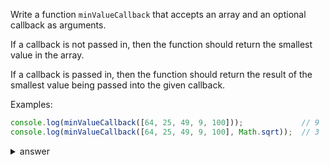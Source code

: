 
Write a function `minValueCallback` that accepts an array and an optional callback as arguments.

If a callback is not passed in, then the function should return the smallest value in the array. 

If a callback is passed in, then the function should return the result of the smallest value being passed into the given callback.

Examples:

```js
console.log(minValueCallback([64, 25, 49, 9, 100]));             // 9
console.log(minValueCallback([64, 25, 49, 9, 100], Math.sqrt));  // 3
```


<details>

  <summary>answer</summary>
  
  ```js
  let findSmallest = function(array) {
      let answer = array.reduce((accum, ele)=> {
          if (ele < accum) {
              accum = ele;
          } 
          return accum;
      })
      return answer;
  }

  let minValueCallback = function(array, cb) {
      let answer = findSmallest(array);
      if (cb) {
          return cb(answer);
      } else {
          return answer;
      }
  };


  ```
</details>
